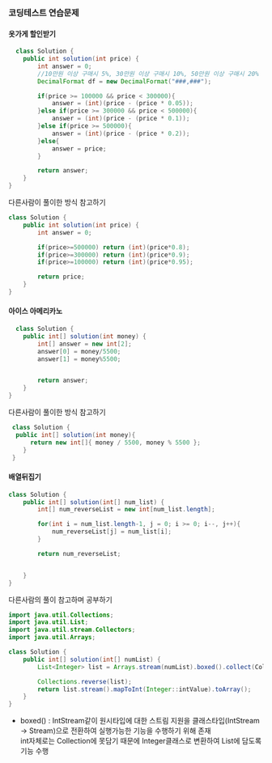 ### 코딩테스트 연습문제
#### 옷가게 할인받기
```java
  class Solution {
    public int solution(int price) {
        int answer = 0;
        //10만원 이상 구매시 5%, 30만원 이상 구매시 10%, 50만원 이상 구매시 20%
        DecimalFormat df = new DecimalFormat("###,###");

        if(price >= 100000 && price < 300000){
            answer = (int)(price - (price * 0.05));
        }else if(price >= 300000 && price < 500000){
            answer = (int)(price - (price * 0.1));
        }else if(price >= 500000){
            answer = (int)(price - (price * 0.2));
        }else{
            answer = price;
        }

        return answer;
    }
}
```
다른사람이 풀이한 방식 참고하기
```java
class Solution {
    public int solution(int price) {
        int answer = 0;

        if(price>=500000) return (int)(price*0.8);
        if(price>=300000) return (int)(price*0.9);
        if(price>=100000) return (int)(price*0.95);

        return price;
    }
}

```

#### 아이스 아메리카노
```java
  class Solution {
    public int[] solution(int money) {
        int[] answer = new int[2];
        answer[0] = money/5500;
        answer[1] = money%5500;


        return answer;
    }
}
```
다른사람이 풀이한 방식 참고하기
```java
 class Solution {
  public int[] solution(int money){
      return new int[]{ money / 5500, money % 5500 };
    }
 }
```

#### 배열뒤집기
```java
class Solution {
    public int[] solution(int[] num_list) {
        int[] num_reverseList = new int[num_list.length];

        for(int i = num_list.length-1, j = 0; i >= 0; i--, j++){
            num_reverseList[j] = num_list[i];
        }

        return num_reverseList;


    }
}
```
다른사람의 풀이 참고하며 공부하기
```java
import java.util.Collections;
import java.util.List;
import java.util.stream.Collectors;
import java.util.Arrays;

class Solution {
    public int[] solution(int[] numList) {
        List<Integer> list = Arrays.stream(numList).boxed().collect(Collectors.toList());

        Collections.reverse(list);
        return list.stream().mapToInt(Integer::intValue).toArray();
    }
}
```
- boxed() : IntStream같이 원시타입에 대한 스트림 지원을 클래스타입(IntStream -> Stream<Integer>)으로 전환하여 실행가능한 기능을 수행하기 위해 존재<br>
int자체로는 Collection에 못담기 때문에 Integer클래스로 변환하여 List<Integer>에 담도록 기능 수행
